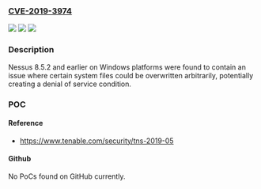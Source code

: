 ### [CVE-2019-3974](https://cve.mitre.org/cgi-bin/cvename.cgi?name=CVE-2019-3974)
![](https://img.shields.io/static/v1?label=Product&message=Tenable%20Nessus&color=blue)
![](https://img.shields.io/static/v1?label=Version&message=n%2Fa&color=blue)
![](https://img.shields.io/static/v1?label=Vulnerability&message=Arbitrary%20File%20Overwrite&color=brighgreen)

### Description

Nessus 8.5.2 and earlier on Windows platforms were found to contain an issue where certain system files could be overwritten arbitrarily, potentially creating a denial of service condition.

### POC

#### Reference
- https://www.tenable.com/security/tns-2019-05

#### Github
No PoCs found on GitHub currently.

